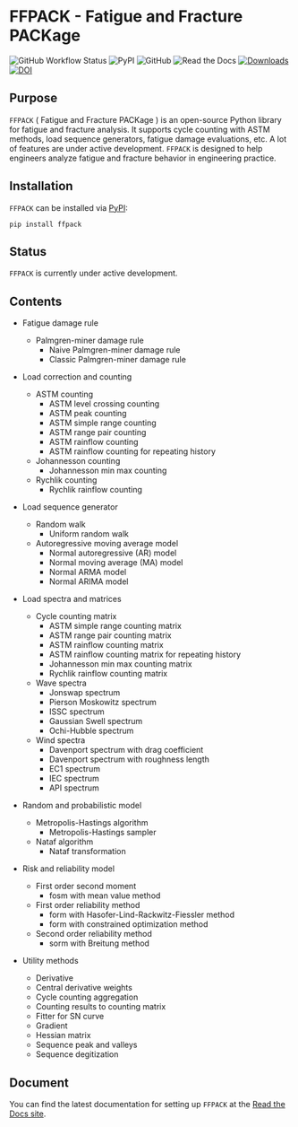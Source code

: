 # FFPACK - Fatigue and Fracture PACKage

![GitHub Workflow Status](https://img.shields.io/github/actions/workflow/status/dpzhuX/ffpack/python-package.yml?color=brightgreen&label=Test&logo=github&logoColor=white)
![PyPI](https://img.shields.io/pypi/v/ffpack?color=brightgreen&label=PyPI&logo=python&logoColor=white)
![GitHub](https://img.shields.io/github/license/dpzhuX/ffpack?color=brightgreen&label=License&logo=gnu&logoColor=white)
![Read the Docs](https://img.shields.io/readthedocs/ffpack?color=brigthgreen&label=Docs&logo=read%20the%20docs&logoColor=white)
[![Downloads](https://static.pepy.tech/personalized-badge/ffpack?period=total&units=international_system&left_color=grey&right_color=brightgreen&left_text=Downloads)](https://pepy.tech/project/ffpack)
[![DOI](https://img.shields.io/badge/DOI-10.5281/zenodo.7478424-blue.svg?logo=Buffer&logoColor=white)](https://doi.org/10.5281/zenodo.7478424)


## Purpose
`FFPACK` ( Fatigue and Fracture PACKage ) is an open-source Python library for fatigue and fracture analysis. It supports cycle counting with ASTM methods, load sequence generators, fatigue damage evaluations, etc. A lot of features are under active development. `FFPACK` is designed to help engineers analyze fatigue and fracture behavior in engineering practice.

## Installation

`FFPACK` can be installed via [PyPI](https://pypi.org/project/ffpack/):

```
pip install ffpack
```

## Status

`FFPACK` is currently under active development. 

## Contents

* Fatigue damage rule
    * Palmgren-miner damage rule
        * Naive Palmgren-miner damage rule
        * Classic Palmgren-miner damage rule

* Load correction and counting
    * ASTM counting
        * ASTM level crossing counting
        * ASTM peak counting
        * ASTM simple range counting
        * ASTM range pair counting
        * ASTM rainflow counting
        * ASTM rainflow counting for repeating history
    * Johannesson counting
        * Johannesson min max counting
    * Rychlik counting
        * Rychlik rainflow counting

* Load sequence generator
    * Random walk
        * Uniform random walk
    * Autoregressive moving average model
        * Normal autoregressive (AR) model
        * Normal moving average (MA) model
        * Normal ARMA model
        * Normal ARIMA model

* Load spectra and matrices
    * Cycle counting matrix
        * ASTM simple range counting matrix
        * ASTM range pair counting matrix
        * ASTM rainflow counting matrix
        * ASTM rainflow counting matrix for repeating history
        * Johannesson min max counting matrix
        * Rychlik rainflow counting matrix
    * Wave spectra
        * Jonswap spectrum
        * Pierson Moskowitz spectrum
        * ISSC spectrum
        * Gaussian Swell spectrum
        * Ochi-Hubble spectrum
    * Wind spectra
        * Davenport spectrum with drag coefficient
        * Davenport spectrum with roughness length
        * EC1 spectrum
        * IEC spectrum
        * API spectrum

* Random and probabilistic model
    * Metropolis-Hastings algorithm
        * Metropolis-Hastings sampler
    * Nataf algorithm
        * Nataf transformation

* Risk and reliability model
    * First order second moment
        * fosm with mean value method
    * First order reliability method
        * form with Hasofer-Lind-Rackwitz-Fiessler method
        * form with constrained optimization method
    * Second order reliability method
        * sorm with Breitung method

* Utility methods
    * Derivative
    * Central derivative weights
    * Cycle counting aggregation
    * Counting results to counting matrix
    * Fitter for SN curve
    * Gradient
    * Hessian matrix
    * Sequence peak and valleys
    * Sequence degitization

## Document

You can find the latest documentation for setting up `FFPACK` at the [Read the Docs site](https://ffpack.readthedocs.io/en/latest/).
